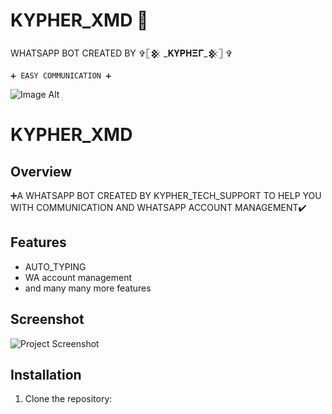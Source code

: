 # KYPHER_XMD 👋
WHATSAPP BOT CREATED BY ✞𓊈𒆜 _𝐊𝐘𝚸𝚮𝚵𝚪_𒆜𓊉 ✞

    ➕ EASY COMMUNICATION ➕
![Image Alt](https://github.com/KYPHER26/KYPHER_XMD/blob/7e75c2b752ad011e3db1eaae52fb1f9497b44740/_26355916-693e-4de6-b685-690c280a47f4.jpeg)

# KYPHER_XMD

## Overview
➕A WHATSAPP BOT CREATED BY KYPHER_TECH_SUPPORT TO HELP YOU WITH COMMUNICATION AND WHATSAPP ACCOUNT MANAGEMENT✔️

## Features
- AUTO_TYPING
- WA account management 
- and many many more features 

## Screenshot
![Project Screenshot]()

## Installation
1. Clone the repository:
